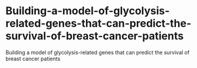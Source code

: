 # Building-a-model-of-glycolysis-related-genes-that-can-predict-the-survival-of-breast-cancer-patients
Building a model of glycolysis-related genes that can predict the survival of breast cancer patients
